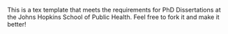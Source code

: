 This is a tex template that meets the requirements for PhD Dissertations at the Johns Hopkins School of Public Health. Feel free to fork it and make it better!

